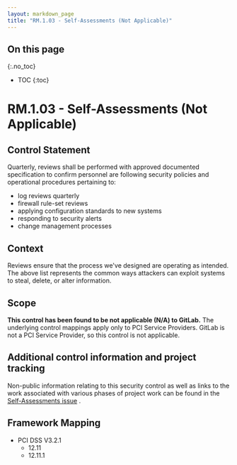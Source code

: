 ```yaml
---
layout: markdown_page
title: "RM.1.03 - Self-Assessments (Not Applicable)"
---
```

 
## On this page
{:.no_toc}
 
- TOC
{:toc}
 
# RM.1.03 - Self-Assessments (Not Applicable)
 
## Control Statement

Quarterly, reviews shall be performed with approved documented specification to confirm personnel are following security policies and operational procedures pertaining to:
* log reviews quarterly
* firewall rule-set reviews
* applying configuration standards to new systems
* responding to security alerts
* change management processes
 
## Context

Reviews ensure that the process we've designed are operating as intended. The above list represents the common ways attackers can exploit systems to steal, delete, or alter information.
 
## Scope

**This control has been found to be not applicable (N/A) to GitLab.** The underlying control mappings apply only to PCI Service Providers. GitLab is not a PCI Service Provider, so this control is not applicable.
 
## Additional control information and project tracking
Non-public information relating to this security control as well as links to the work associated with various phases of project work can be found in the [Self-Assessments issue](https://gitlab.com/gitlab-com/gl-security/compliance/compliance/issues/868) . 
 
## Framework Mapping
* PCI DSS V3.2.1
   * 12.11
   * 12.11.1
